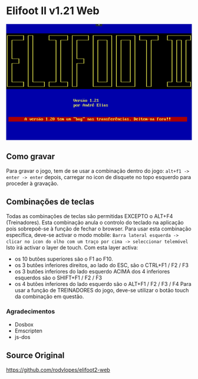 # Elifoot II v1.21 Web

![InitImage](./elifoot2-init.png)


## Como gravar

Para gravar o jogo, tem de se usar a combinação dentro do jogo:
```alt+f1 -> enter -> enter```
depois, carregar no icon de disquete no topo esquerdo para proceder à gravação.


## Combinações de teclas

Todas as combinações de teclas são permitidas EXCEPTO o ALT+F4 (Treinadores).
Esta combinação anula o controlo do teclado na aplicação pois sobrepoê-se à função de fechar o browser.
Para usar esta combinação específica, deve-se activar o modo mobile:
```Barra lateral esquerda -> clicar no icon do olho com um traço por cima -> seleccionar telemóvel```
Isto irá activar o layer de touch. Com esta layer activa:
- os 10 butões superiores são o F1 ao F10.
- os 3 butões inferiores direitos, ao lado do ESC, são o CTRL+F1 / F2 / F3
- os 3 butões inferiores do lado esquerdo ACIMA dos 4 inferiores esquerdos são o SHIFT+F1 / F2 / F3
- os 4 butões inferiores do lado esquerdo são o ALT+F1 / F2 / F3 / F4
Para usar a função de TREINADORES do jogo, deve-se utilizar o botão touch da combinação em questão.


### Agradecimentos

- Dosbox
- Emscripten
- js-dos


## Source Original

https://github.com/rodvlopes/elifoot2-web
